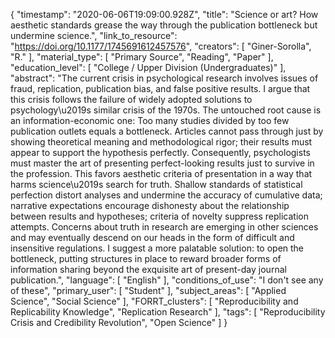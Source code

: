 {
    "timestamp": "2020-06-06T19:09:00.928Z",
    "title": "Science or art? How aesthetic standards grease the way through the publication bottleneck but undermine science.",
    "link_to_resource": "https://doi.org/10.1177/1745691612457576",
    "creators": [
        "Giner-Sorolla",
        "R."
    ],
    "material_type": [
        "Primary Source",
        "Reading",
        "Paper"
    ],
    "education_level": [
        "College / Upper Division (Undergraduates)"
    ],
    "abstract": "The current crisis in psychological research involves issues of fraud, replication, publication bias, and false positive results. I argue that this crisis follows the failure of widely adopted solutions to psychology\u2019s similar crisis of the 1970s. The untouched root cause is an information-economic one: Too many studies divided by too few publication outlets equals a bottleneck. Articles cannot pass through just by showing theoretical meaning and methodological rigor; their results must appear to support the hypothesis perfectly. Consequently, psychologists must master the art of presenting perfect-looking results just to survive in the profession. This favors aesthetic criteria of presentation in a way that harms science\u2019s search for truth. Shallow standards of statistical perfection distort analyses and undermine the accuracy of cumulative data; narrative expectations encourage dishonesty about the relationship between results and hypotheses; criteria of novelty suppress replication attempts. Concerns about truth in research are emerging in other sciences and may eventually descend on our heads in the form of difficult and insensitive regulations. I suggest a more palatable solution: to open the bottleneck, putting structures in place to reward broader forms of information sharing beyond the exquisite art of present-day journal publication.",
    "language": [
        "English"
    ],
    "conditions_of_use": "I don't see any of these",
    "primary_user": [
        "Student"
    ],
    "subject_areas": [
        "Applied Science",
        "Social Science"
    ],
    "FORRT_clusters": [
        "Reproducibility and Replicability Knowledge",
        "Replication Research"
    ],
    "tags": [
        "Reproducibility Crisis and Credibility Revolution",
        "Open Science"
    ]
}